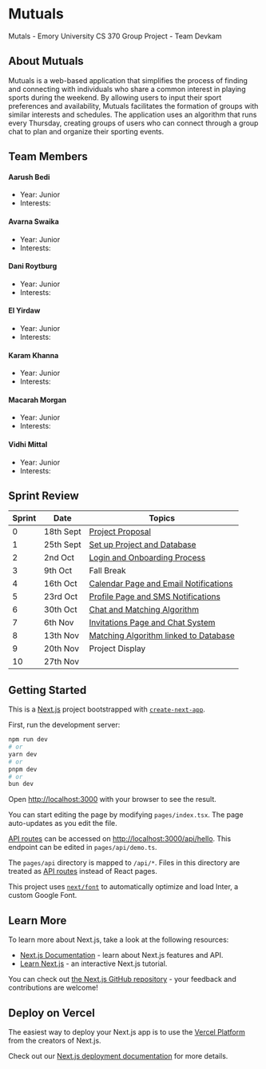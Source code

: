 # Mutuals 
Mutals - Emory University CS 370 Group Project - Team Devkam

## About Mutuals 
Mutuals is a web-based application that simplifies the process of finding and connecting with individuals who share a common interest in playing sports during the weekend. By allowing users to input their sport preferences and availability, Mutuals facilitates the formation of groups with similar interests and schedules. The application uses an algorithm that runs every Thursday, creating groups of users who can connect through a group chat to plan and organize their sporting events.

## Team Members
#### Aarush Bedi
- Year: Junior
- Interests: 

#### Avarna Swaika
- Year: Junior
- Interests: 

#### Dani Roytburg
- Year: Junior
- Interests:

#### El Yirdaw
- Year: Junior
- Interests: 

#### Karam Khanna
- Year: Junior
- Interests: 

#### Macarah Morgan
- Year: Junior
- Interests: 

#### Vidhi Mittal
- Year: Junior
- Interests: 

## Sprint Review

| Sprint | Date | Topics |
| -------|------|--------|
| 0 | 18th Sept | [Project Proposal](https://www.canva.com/design/DAF0EYjYqKc/NSQ6O1Wz6NqNV3yKJzamJA/edit) |
| 1 | 25th Sept | [Set up Project and Database](https://www.canva.com/design/DAF0ETZh2xE/4ChpatVqS1xqg1dHr2JLAQ/edit) |
| 2 | 2nd Oct | [Login and Onboarding Process](https://www.canva.com/design/DAF0Eaj5sMU/g_3RRIFAzGWGjTb57ZWMFw/edit) |
| 3 | 9th Oct | Fall Break |
| 4 | 16th Oct | [Calendar Page and Email Notifications](https://www.canva.com/design/DAF0EUq5jlM/33H9NA4bs8Nt_M_zyrnpNQ/edit) |
| 5 | 23rd Oct | [Profile Page and SMS Notifications](https://www.canva.com/design/DAF0EfT68P4/sWcNyTQGT37DC4vwbPP_VQ/edit) |
| 6 | 30th Oct | [Chat and Matching Algorithm](https://www.canva.com/design/DAF0ETByDd0/OZm4cD3JHL29_IBIbMxemA/edit) |
| 7 | 6th Nov | [Invitations Page and Chat System](https://www.canva.com/design/DAF0ET55YBk/a4SM-vEAoFR-qY8Hu5TP2Q/edit) |
| 8 | 13th Nov | [Matching Algorithm linked to Database]() |
| 9 | 20th Nov | Project Display |
| 10 | 27th Nov |  |


## Getting Started
This is a [Next.js](https://nextjs.org/) project bootstrapped
with [`create-next-app`](https://github.com/vercel/next.js/tree/canary/packages/create-next-app).

First, run the development server:

```bash
npm run dev
# or
yarn dev
# or
pnpm dev
# or
bun dev
```

Open [http://localhost:3000](http://localhost:3000) with your browser to see the result.

You can start editing the page by modifying `pages/index.tsx`. The page auto-updates as you edit the file.

[API routes](https://nextjs.org/docs/api-routes/introduction) can be accessed
on [http://localhost:3000/api/hello](http://localhost:3000/api/hello). This endpoint can be edited
in `pages/api/demo.ts`.

The `pages/api` directory is mapped to `/api/*`. Files in this directory are treated
as [API routes](https://nextjs.org/docs/api-routes/introduction) instead of React pages.

This project uses [`next/font`](https://nextjs.org/docs/basic-features/font-optimization) to automatically optimize and
load Inter, a custom Google Font.

## Learn More

To learn more about Next.js, take a look at the following resources:

- [Next.js Documentation](https://nextjs.org/docs) - learn about Next.js features and API.
- [Learn Next.js](https://nextjs.org/learn) - an interactive Next.js tutorial.

You can check out [the Next.js GitHub repository](https://github.com/vercel/next.js/) - your feedback and contributions
are welcome!

## Deploy on Vercel

The easiest way to deploy your Next.js app is to use
the [Vercel Platform](https://vercel.com/new?utm_medium=default-template&filter=next.js&utm_source=create-next-app&utm_campaign=create-next-app-readme)
from the creators of Next.js.

Check out our [Next.js deployment documentation](https://nextjs.org/docs/deployment) for more details.
